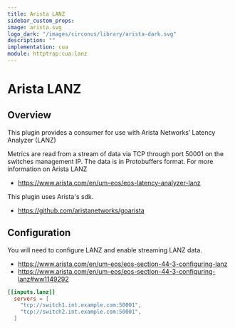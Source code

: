 ```yaml
---
title: Arista LANZ
sidebar_custom_props:
image: arista.svg
logo_dark: "/images/circonus/library/arista-dark.svg"
description: ""
implementation: cua
module: httptrap:cua:lanz
---
```


# Arista LANZ

## Overview

This plugin provides a consumer for use with Arista Networks’ Latency Analyzer (LANZ)

Metrics are read from a stream of data via TCP through port 50001 on the
switches management IP. The data is in Protobuffers format. For more information on Arista LANZ

- https://www.arista.com/en/um-eos/eos-latency-analyzer-lanz

This plugin uses Arista's sdk.

- https://github.com/aristanetworks/goarista

## Configuration

You will need to configure LANZ and enable streaming LANZ data.

- https://www.arista.com/en/um-eos/eos-section-44-3-configuring-lanz
- https://www.arista.com/en/um-eos/eos-section-44-3-configuring-lanz#ww1149292

```toml
[[inputs.lanz]]
  servers = [
    "tcp://switch1.int.example.com:50001",
    "tcp://switch2.int.example.com:50001",
  ]
```
